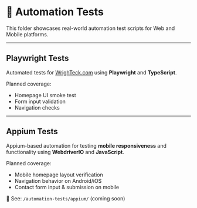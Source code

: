 # 🤖 Automation Tests

This folder showcases real-world automation test scripts for Web and Mobile platforms.

---

## Playwright Tests

Automated tests for [WrighTeck.com](https://www.wrighteck.com) using **Playwright** and **TypeScript**.

Planned coverage:
- Homepage UI smoke test
- Form input validation
- Navigation checks

---

## Appium Tests

Appium-based automation for testing **mobile responsiveness** and functionality using **WebdriverIO** and **JavaScript**.

Planned coverage:
- Mobile homepage layout verification
- Navigation behavior on Android/iOS
- Contact form input & submission on mobile

📁 See: `/automation-tests/appium/` (coming soon)
